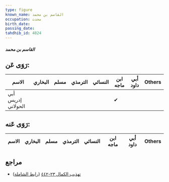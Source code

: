 ```yaml
---
type: figure
known_name: القاسم بن محمد
occupation: محدث
birth_date:
passing_date:
tahdhib_id: 4824
---
```

##### القاسم بن محمد

## رَوَى عَن:
| الاسم              | البخاري | مسلم | الترمذي | النسائي | ابن ماجه | أبي داود | Others |
| ------------------ | ------- | ---- | ------- | ------- | -------- | -------- | ------ |
| أبي إدريس الحولاني |         |      |         |         | ✔        |          |        |
## رَوَى عَنه:
| الاسم | البخاري | مسلم | الترمذي | النسائي | ابن ماجه | أبي داود | Others |
| ----- | ------- | ---- | ------- | ------- | -------- | -------- | ------ |
## مراجع
- [تهذيب الكمال ٢٣-٤٤٢](obsidian://open?vault=Tahdhib-al-Kamal&file=Figures/٤٨٢٤-القاسم%20بن%20محمد) ([رابط الشاملة](https://shamela.ws/book/3722/12329))